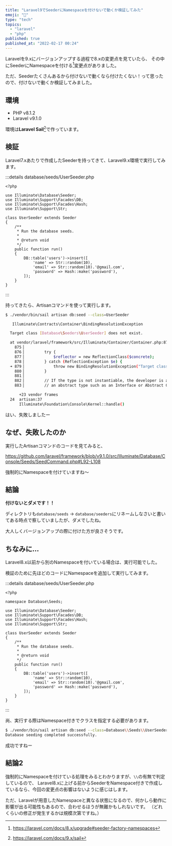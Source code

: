 ```yaml
---
title: "Laravel9でSeederにNamespaceを付けないで動くか検証してみた"
emoji: "🤖"
type: "tech"
topics:
  - "laravel"
  - "php"
published: true
published_at: "2022-02-17 00:24"
---
```


Laravelを9.xにバージョンアップする過程で8.xの変更点を見ていたら、
その中にSeederにNamespaceを付ける[^1]変更点がありました。

ただ、Seederたくさんあるから付けないで動くなら付けたくない！って思ったので、付けないで動くか検証してみました。

[^1]: https://laravel.com/docs/8.x/upgrade#seeder-factory-namespaces

## 環境
- PHP v8.1.2
- Laravel v9.1.0

環境は**Laravel Sail**[^2]で作っています。
[^2]: https://laravel.com/docs/9.x/sail

## 検証

Laravel7.xあたりで作成したSeederを持ってきて、Laravel9.x環境で実行してみます。

:::details database/seeds/UserSeeder.php
```php:database/seeds/UserSeeder.php
<?php

use Illuminate\Database\Seeder;
use Illuminate\Support\Facades\DB;
use Illuminate\Support\Facades\Hash;
use Illuminate\Support\Str;

class UserSeeder extends Seeder
{
    /**
     * Run the database seeds.
     *
     * @return void
     */
    public function run()
    {
        DB::table('users')->insert([
            'name' => Str::random(10),
            'email' => Str::random(10).'@gmail.com',
            'password' => Hash::make('password'),
        ]);
    }
}
```
:::

持ってきたら、Artisanコマンドを使って実行します。

```bash
$ ./vendor/bin/sail artisan db:seed --class=UserSeeder

   Illuminate\Contracts\Container\BindingResolutionException 

  Target class [Database\Seeders\UserSeeder] does not exist.

  at vendor/laravel/framework/src/Illuminate/Container/Container.php:879
    875▕ 
    876▕         try {
    877▕             $reflector = new ReflectionClass($concrete);
    878▕         } catch (ReflectionException $e) {
  ➜ 879▕             throw new BindingResolutionException("Target class [$concrete] does not exist.", 0, $e);
    880▕         }
    881▕ 
    882▕         // If the type is not instantiable, the developer is attempting to resolve
    883▕         // an abstract type such as an Interface or Abstract Class and there is

      +23 vendor frames 
  24  artisan:37
      Illuminate\Foundation\Console\Kernel::handle()
```

はい、失敗しましたー

## なぜ、失敗したのか

実行したArtisanコマンドのコードを見てみると、

https://github.com/laravel/framework/blob/v9.1.0/src/Illuminate/Database/Console/Seeds/SeedCommand.php#L92-L108

強制的にNamespaceを付けていますね〜

## 結論

**付けないとダメです！！**

ディレクトリも`database/seeds` -> `database/seeders`にリネームしなさいと書いてある時点で察していましたが、ダメでしたね。

大人しくバージョンアップの際に付けた方が良さそうです。

## ちなみに...

Laravel8.x以前から別のNamespaceを付いている場合は、実行可能でした。

検証のために先ほどのコードにNamespaceを追加して実行してみます。

:::details database/seeds/UserSeeder.php
```php:database/seeds/UserSeeder.php
<?php

namespace Database\Seeds;

use Illuminate\Database\Seeder;
use Illuminate\Support\Facades\DB;
use Illuminate\Support\Facades\Hash;
use Illuminate\Support\Str;

class UserSeeder extends Seeder
{
    /**
     * Run the database seeds.
     *
     * @return void
     */
    public function run()
    {
        DB::table('users')->insert([
            'name' => Str::random(10),
            'email' => Str::random(10).'@gmail.com',
            'password' => Hash::make('password'),
        ]);
    }
}
```
:::

尚、実行する際はNamespace付きでクラスを指定する必要があります。

```bash
$ ./vendor/bin/sail artisan db:seed --class=Database\\Seeds\\UserSeeder
Database seeding completed successfully.
```

成功ですねー

## 結論2

強制的にNamespaceを付けている処理をみるとわかりますが、`\\`の有無で判定しているので、
Laravel8.xに上げる前からSeederをNamespace付きで作成しているなら、今回の変更点の影響はないように感じはします。

ただ、Laravelが用意したNamespaceと異なる状態になるので、何かしら動作に影響が出る可能性もあるので、合わせるほうが無難かもしれないです。
（どれくらいの修正が発生するかは規模次第ですね。）